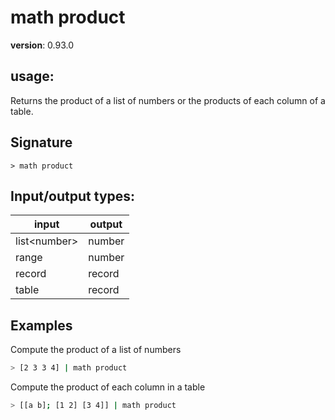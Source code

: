 # math product

**version**: 0.93.0

## **usage**:

Returns the product of a list of numbers or the products of each column of a table.

## Signature

`> math product `

## Input/output types:

| input          | output |
| -------------- | ------ |
| list\<number\> | number |
| range          | number |
| record         | record |
| table          | record |

## Examples

Compute the product of a list of numbers

```bash
> [2 3 3 4] | math product
```

Compute the product of each column in a table

```bash
> [[a b]; [1 2] [3 4]] | math product
```
